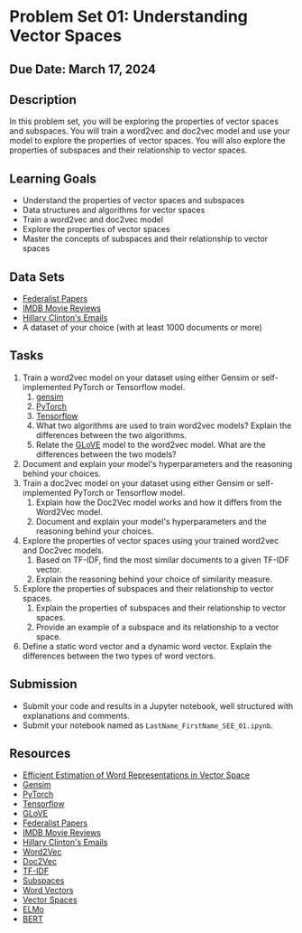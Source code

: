 # Problem Set 01: Understanding Vector Spaces

## Due Date: March 17, 2024

## Description

In this problem set, you will be exploring the properties of vector spaces and subspaces. You will train a word2vec and doc2vec model and use your model to explore the properties of vector spaces. You will also explore the properties of subspaces and their relationship to vector spaces.

## Learning Goals

- Understand the properties of vector spaces and subspaces
- Data structures and algorithms for vector spaces
- Train a word2vec and doc2vec model
- Explore the properties of vector spaces
- Master the concepts of subspaces and their relationship to vector spaces

## Data Sets

- [Federalist Papers](https://www.kaggle.com/datasets/tobyanderson/federalist-papers)
- [IMDB Movie Reviews](https://www.kaggle.com/lakshmi25npathi/imdb-dataset-of-50k-movie-reviews)
- [Hillary Clinton's Emails](https://www.kaggle.com/kaggle/hillary-clinton-emails)
- A dataset of your choice (with at least 1000 documents or more)
  
## Tasks

1. Train a word2vec model on your dataset using either Gensim or self-implemented PyTorch or Tensorflow model.
   1. [gensim](https://radimrehurek.com/gensim/auto_examples/tutorials/run_word2vec.html)
   2. [PyTorch](https://pytorch.org/tutorials/beginner/nlp/word_embeddings_tutorial.html)
   3. [Tensorflow](https://www.tensorflow.org/tutorials/text/word2vec)
   4. What two algorithms are used to train word2vec models? Explain the differences between the two algorithms.
   5. Relate the [GLoVE](https://nlp.stanford.edu/projects/glove/) model to the word2vec model. What are the differences between the two models?
2. Document and explain your model's hyperparameters and the reasoning behind your choices.
3. Train a doc2vec model on your dataset using either Gensim or self-implemented PyTorch or Tensorflow model.
   1. Explain how the Doc2Vec model works and how it differs from the Word2Vec model.
   2. Document and explain your model's hyperparameters and the reasoning behind your choices.
4. Explore the properties of vector spaces using your trained word2vec and Doc2vec models.
   1. Based on TF-IDF, find the most similar documents to a given TF-IDF vector.
   2. Explain the reasoning behind your choice of similarity measure.
5. Explore the properties of subspaces and their relationship to vector spaces.
   1. Explain the properties of subspaces and their relationship to vector spaces.
   2. Provide an example of a subspace and its relationship to a vector space.
6. Define a static word vector and a dynamic word vector. Explain the differences between the two types of word vectors.

## Submission

- Submit your code and results in a Jupyter notebook, well structured with explanations and comments.
- Submit your notebook named as `LastName_FirstName_SEE_01.ipynb`.

## Resources

- [Efficient Estimation of Word Representations in Vector Space](https://arxiv.org/pdf/1301.3781.pdf)
- [Gensim](https://radimrehurek.com/gensim/auto_examples/tutorials/run_word2vec.html)
- [PyTorch](https://pytorch.org/tutorials/beginner/nlp/word_embeddings_tutorial.html)
- [Tensorflow](https://www.tensorflow.org/tutorials/text/word2vec)
- [GLoVE](https://nlp.stanford.edu/projects/glove/)
- [Federalist Papers](https://www.kaggle.com/datasets/tobyanderson/federalist-papers)
- [IMDB Movie Reviews](https://www.kaggle.com/lakshmi25npathi/imdb-dataset-of-50k-movie-reviews)
- [Hillary Clinton's Emails](https://www.kaggle.com/kaggle/hillary-clinton-emails)
- [Word2Vec](https://arxiv.org/pdf/1301.3781.pdf)
- [Doc2Vec](https://arxiv.org/pdf/1405.4053.pdf)
- [TF-IDF](https://en.wikipedia.org/wiki/Tf%E2%80%93idf)
- [Subspaces](https://en.wikipedia.org/wiki/Subspace_(linear_algebra))
- [Word Vectors](https://en.wikipedia.org/wiki/Word_embedding)
- [Vector Spaces](https://en.wikipedia.org/wiki/Vector_space)
- [ELMo](https://allennlp.org/elmo)
- [BERT](https://arxiv.org/pdf/1810.04805.pdf)
